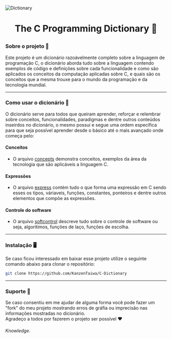 ![Dictionary](./assets/Book-US_EN.png)  

# <p style="text-align: center;"> The C Programming Dictionary 📘 </p>

### Sobre o projeto 📃 
 Este projeto é um dicionário razoávelmente completo sobre a linguagem de programação C, o dicionário aborda tudo sobre a linguagem contendo
exemplos de código e definições sobre cada funcionalidade e como são aplicados os conceitos da computação aplicadas sobre C,
e quais são os conceitos que a mesma trouxe para o mundo da programação e da tecnologia mundial.
___

### Como usar o dicionário 📖
 O dicionário serve para todos que queiram aprender, reforçar e relembrar sobre conceitos, funcionalidades, paradigmas e dentre outros conteúdos inseirdos
no dicionário, o mesmo possui e segue uma ordem específica para que seja possível aprender desde o básico até o mais avançado onde começa pelo:
 
#### Conceitos
 - O arquivo [concepts](./concepts.md) demonstra conceitos, exemplos da área da tecnologia que são aplicáveis a linguagem C.

#### Expressões
 - O arquivo [express](./express.md) contém tudo o que forma uma expressão em C sendo esses os tipos, váriaveis, funções, constantes, ponteiros
e dentre outros elementos que compõe as expressões.
 
#### Controle do software
 - O arquivo [softcontrol](./softcontrol.md) descreve tudo sobre o controle de software ou seja, algoritimos, funções de laço, funções de escolha.
___

### Instalação 🖥️
 Se caso ficou interessado em baixar esse projeto utilize o seguinte comando abaixo para clonar o repositório:

```sh
git clone https://github.com/KanzenTaiwa/C-Dictionary
```
___

### Suporte 💪

 Se caso consentiu em me ajudar de alguma forma você pode fazer um "fork" do meu projeto mostrando erros de gráfia ou imprecisão nas informações
mostradas no dicionário.  
 Agradeço a todos por fazerem o projeto ser possível ❤️

###### Knowledge.
